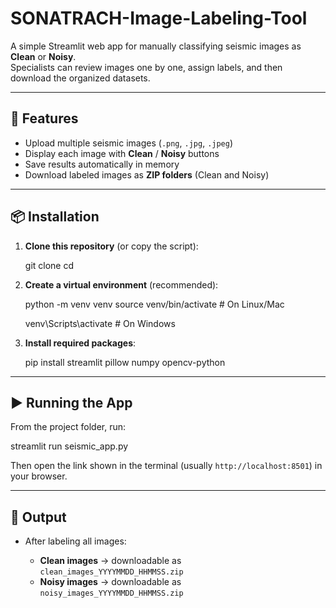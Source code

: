# SONATRACH-Image-Labeling-Tool

A simple Streamlit web app for manually classifying seismic images as **Clean** or **Noisy**.  
Specialists can review images one by one, assign labels, and then download the organized datasets.

---

## 🚀 Features
- Upload multiple seismic images (`.png`, `.jpg`, `.jpeg`)
- Display each image with **Clean** / **Noisy** buttons
- Save results automatically in memory
- Download labeled images as **ZIP folders** (Clean and Noisy)

---

## 📦 Installation

1. **Clone this repository** (or copy the script):
   
   git clone <repo-url>
   cd <repo-folder>


2. **Create a virtual environment** (recommended):

   
   python -m venv venv
   source venv/bin/activate   # On Linux/Mac
   
   venv\Scripts\activate      # On Windows
   

4. **Install required packages**:
   
   pip install streamlit pillow numpy opencv-python
   

---

## ▶️ Running the App

From the project folder, run:


streamlit run seismic_app.py


Then open the link shown in the terminal (usually `http://localhost:8501`) in your browser.

---

## 📂 Output

* After labeling all images:

  * **Clean images** → downloadable as `clean_images_YYYYMMDD_HHMMSS.zip`
  * **Noisy images** → downloadable as `noisy_images_YYYYMMDD_HHMMSS.zip`


